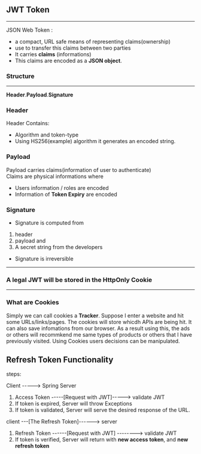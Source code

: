 ## JWT Token
---
JSON Web Token :
* a compact, URL safe means of representing claims(ownership)
* use to transfer this claims between two parties
* It carries **claims** (informations)
* This claims are encoded as a **JSON object**.

### Structure
---
**Header**.**Payload**.**Signature**
<br>

### Header
Header Contains:
* Algorithm and token-type
* Using HS256(example) algorithm it generates an encoded string.

### Payload
Payload carries claims(information of user to authenticate)
<br>
Claims are physical informations where
* Users information / roles are encoded
* Information of **Token Expiry** are encoded

### Signature
* Signature is computed from
 1. header 
 2. payload and 
 3. A secret string from the developers

* Signature is irreversible
---

### **A legal JWT will be stored in the HttpOnly Cookie**
---
###  What are Cookies
Simply we can call cookies a **Tracker**.
Suppose I enter a website and hit some URLs/links/pages. The cookies will store whicdh APIs are being hit. It can also save infomations from our browser. As a result using this, the ads or others will recommkend me same types of products or others that I have previously visited. Using Cookies users decisions can be manipulated.

## Refresh Token Functionality

steps:

Client  -----> Spring Server

1. Access Token -----[Request with JWT]-----> validate JWT
2. If token is expired, Server will throw Exceptions
3. If token is validated, Server will serve the desired response of the URL.

 client ---[The Refresh Token]------> server

1. Refresh Token ------[Request with JWT] --------> validate JWT
2. If token is verified, Server will return with **new access token**, and **new refresh token**
